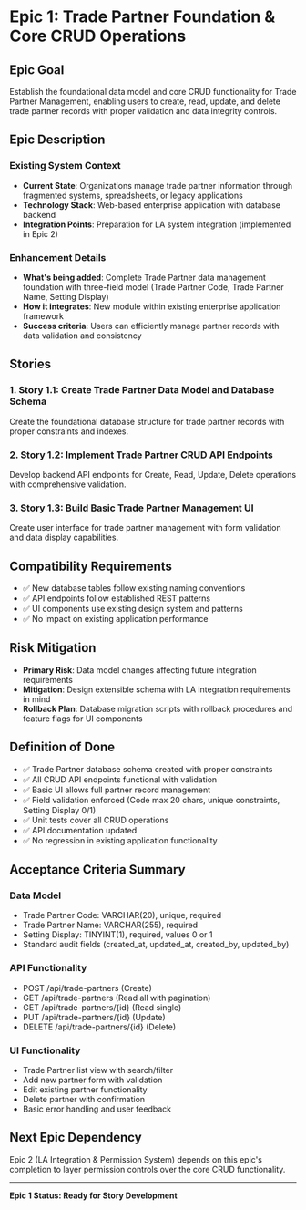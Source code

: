 # Epic 1: Trade Partner Foundation & Core CRUD Operations

## Epic Goal

Establish the foundational data model and core CRUD functionality for Trade Partner Management, enabling users to create, read, update, and delete trade partner records with proper validation and data integrity controls.

## Epic Description

### Existing System Context
- **Current State**: Organizations manage trade partner information through fragmented systems, spreadsheets, or legacy applications
- **Technology Stack**: Web-based enterprise application with database backend
- **Integration Points**: Preparation for LA system integration (implemented in Epic 2)

### Enhancement Details
- **What's being added**: Complete Trade Partner data management foundation with three-field model (Trade Partner Code, Trade Partner Name, Setting Display)
- **How it integrates**: New module within existing enterprise application framework
- **Success criteria**: Users can efficiently manage partner records with data validation and consistency

## Stories

### 1. **Story 1.1**: Create Trade Partner Data Model and Database Schema
Create the foundational database structure for trade partner records with proper constraints and indexes.

### 2. **Story 1.2**: Implement Trade Partner CRUD API Endpoints  
Develop backend API endpoints for Create, Read, Update, Delete operations with comprehensive validation.

### 3. **Story 1.3**: Build Basic Trade Partner Management UI
Create user interface for trade partner management with form validation and data display capabilities.

## Compatibility Requirements

- ✅ New database tables follow existing naming conventions
- ✅ API endpoints follow established REST patterns  
- ✅ UI components use existing design system and patterns
- ✅ No impact on existing application performance

## Risk Mitigation

- **Primary Risk**: Data model changes affecting future integration requirements
- **Mitigation**: Design extensible schema with LA integration requirements in mind
- **Rollback Plan**: Database migration scripts with rollback procedures and feature flags for UI components

## Definition of Done

- ✅ Trade Partner database schema created with proper constraints
- ✅ All CRUD API endpoints functional with validation
- ✅ Basic UI allows full partner record management
- ✅ Field validation enforced (Code max 20 chars, unique constraints, Setting Display 0/1)
- ✅ Unit tests cover all CRUD operations
- ✅ API documentation updated
- ✅ No regression in existing application functionality

## Acceptance Criteria Summary

### Data Model
- Trade Partner Code: VARCHAR(20), unique, required
- Trade Partner Name: VARCHAR(255), required  
- Setting Display: TINYINT(1), required, values 0 or 1
- Standard audit fields (created_at, updated_at, created_by, updated_by)

### API Functionality
- POST /api/trade-partners (Create)
- GET /api/trade-partners (Read all with pagination)
- GET /api/trade-partners/{id} (Read single)
- PUT /api/trade-partners/{id} (Update)
- DELETE /api/trade-partners/{id} (Delete)

### UI Functionality  
- Trade Partner list view with search/filter
- Add new partner form with validation
- Edit existing partner functionality
- Delete partner with confirmation
- Basic error handling and user feedback

## Next Epic Dependency

Epic 2 (LA Integration & Permission System) depends on this epic's completion to layer permission controls over the core CRUD functionality.

---

**Epic 1 Status: Ready for Story Development**